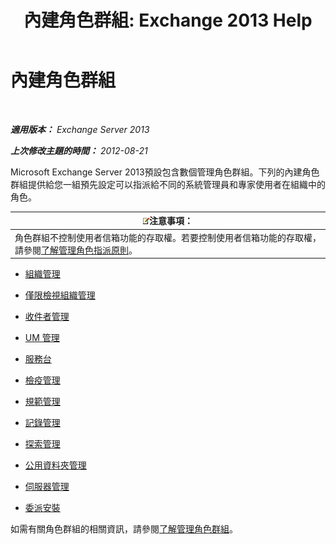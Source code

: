 ﻿---
title: '內建角色群組: Exchange 2013 Help'
TOCTitle: 內建角色群組
ms:assetid: f786b88a-8263-4475-a3c5-104fbb322ec5
ms:mtpsurl: https://technet.microsoft.com/zh-tw/library/Dd351266(v=EXCHG.150)
ms:contentKeyID: 50474621
ms.date: 05/21/2018
mtps_version: v=EXCHG.150
ms.translationtype: MT
---

# 內建角色群組

 

_**適用版本：** Exchange Server 2013_

_**上次修改主題的時間：** 2012-08-21_

Microsoft Exchange Server 2013預設包含數個管理角色群組。下列的內建角色群組提供給您一組預先設定可以指派給不同的系統管理員和專家使用者在組織中的角色。

<table>
<thead>
<tr class="header">
<th><img src="images/Bb124558.note(EXCHG.150).gif" title="注意事項" alt="注意事項" />注意事項：</th>
</tr>
</thead>
<tbody>
<tr class="odd">
<td>角色群組不控制使用者信箱功能的存取權。若要控制使用者信箱功能的存取權，請參閱<a href="understanding-management-role-assignment-policies-exchange-2013-help.md">了解管理角色指派原則</a>。</td>
</tr>
</tbody>
</table>


  - [組織管理](organization-management-exchange-2013-help.md)

  - [僅限檢視組織管理](view-only-organization-management-exchange-2013-help.md)

  - [收件者管理](recipient-management-exchange-2013-help.md)

  - [UM 管理](um-management-exchange-2013-help.md)

  - [服務台](help-desk-exchange-2013-help.md)

  - [檢疫管理](hygiene-management-exchange-2013-help.md)

  - [規範管理](compliance-management-exchange-2013-help.md)

  - [記錄管理](records-management-exchange-2013-help.md)

  - [探索管理](discovery-management-exchange-2013-help.md)

  - [公用資料夾管理](public-folder-management-exchange-2013-help.md)

  - [伺服器管理](server-management-exchange-2013-help.md)

  - [委派安裝](delegated-setup-exchange-2013-help.md)

如需有關角色群組的相關資訊，請參閱[了解管理角色群組](understanding-management-role-groups-exchange-2013-help.md)。

